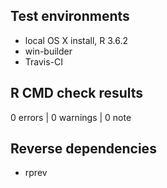 ## Test environments
* local OS X install, R 3.6.2
* win-builder
* Travis-CI

## R CMD check results

0 errors | 0 warnings | 0 note

## Reverse dependencies
* rprev
